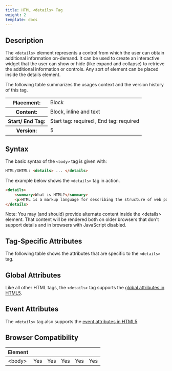 ```yaml
---
title: HTML <details> Tag
weight: 2
template: docs
---
```


## Description

The `<details>` element represents a control from which the user can obtain additional information on-demand. It can be used to create an interactive widget that the user can show or hide (like expand and collapse) to retrieve the additional information or controls. Any sort of element can be placed inside the details element.

The following table summarizes the usages context and the version history of this tag.

<table style="width:100%">
  <tr>
    <th>Placement:</th>
    <td>Block</td>
  </tr>
  <tr>
    <th>Content:</th>
    <td>Block, inline and text</td>
  </tr>
  <tr>
    <th>Start/ End Tag:</th>
    <td>Start tag: required , End tag: required</td>
  </tr>
    <tr>
    <th>Version:</th>
    <td>5</td>
  </tr>
</table>	

## Syntax

The basic syntax of the `<body>` tag is given with:

```html
HTML/XHTML: <details> ... </details>
```

The example below shows the `<details>` tag in action.

```html
<details>
    <summary>What is HTML?</summary>
    <p>HTML is a markup language for describing the structure of web pages.</p>
</details>
```

<div class="note">
<p>Note: You may (and should) provide alternate content inside the &lt;details&gt; element. That content will be rendered both on older browsers that don't support details and in browsers with JavaScript disabled.</p></div>

## Tag-Specific Attributes
The following table shows the attributes that are specific to the `<details>` tag.


## Global Attributes

Like all other HTML tags, the `<details>` tag supports the [global attributes in HTML5](https://www.tutorialrepublic.com/html-reference/html5-global-attributes.php).

## Event Attributes

The `<details>` tag also supports the [event attributes in HTML5](https://www.tutorialrepublic.com/html-reference/html5-event-attributes.php).
## Browser Compatibility
|  Element |<i class="chrome"></i>    | <i class="ie"></i>   | <i class="firefox"></i>   |  <i class="safari"></i>  | <i class="opera"></i>   |
| ------------ | ------------ | ------------ | ------------ | ------------ | ------------ |
| &lt;body&gt;  |Yes   |Yes   |Yes   |Yes   |Yes   |

